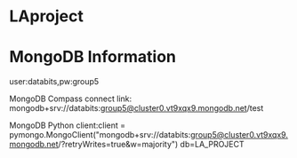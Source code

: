 # LAproject
# MongoDB Information
user:databits,pw:group5

MongoDB Compass connect link: mongodb+srv://databits:group5@cluster0.vt9xqx9.mongodb.net/test

MongoDB Python client:client = pymongo.MongoClient("mongodb+srv://databits:group5@cluster0.vt9xqx9.mongodb.net/?retryWrites=true&w=majority")
db=LA_PROJECT

